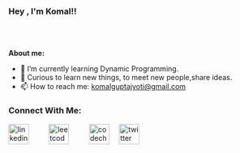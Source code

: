 

### Hey , I'm Komal!!

<br/>



<br/>

             


**About me:**

- 🌱 I’m currently learning Dynamic Programming.
- 💬 Curious to learn new things, to meet new people,share ideas.
- 📫 How to reach me: komalguptajyoti@gmail.com

### Connect With Me:

[<img src='https://cdn.jsdelivr.net/npm/simple-icons@3.0.1/icons/linkedin.svg' alt='linkedin' height='40' title='LinkedIn'>](linkedin.com/in/komal-gupta-104181191/) &nbsp; &nbsp; &nbsp;&nbsp; &nbsp; [<img src='https://cdn.jsdelivr.net/npm/simple-icons@3.0.1/icons/leetcode.svg' alt='leetcode' height='40' title='Leetcode'>](https://leetcode.com/komalguptajyoti/)&nbsp; &nbsp; &nbsp;  &nbsp; &nbsp; [<img src='https://cdn.jsdelivr.net/npm/simple-icons@3.0.1/icons/codechef.svg' alt='codechef' height='40' title='CodeChef'>](https://www.codechef.com/users/komal_0522)  &nbsp; &nbsp; [<img src='https://cdn.jsdelivr.net/npm/simple-icons@3.0.1/icons/twitter.svg' alt='twitter' height='40' title='Twitter'>](https://twitter.com/KomalGuptaa?s=08)  



